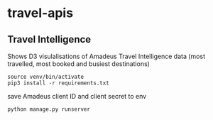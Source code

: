 # travel-apis

## Travel Intelligence

Shows D3 visulalisations of Amadeus Travel Intelligence data (most travelled, most booked and busiest destinations)

```
source venv/bin/activate
pip3 install -r requirements.txt
```

save Amadeus client ID and client secret to env

```
python manage.py runserver
```
